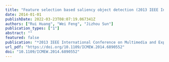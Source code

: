 ```yaml
---
title: "Feature selection based saliency object detection (2013 IEEE International Conference on Multimedia and Expo Workshops, 2014)"
date: 2014-01-01
publishDate: 2022-03-23T08:07:19.067341Z
authors: ["Rui Huang", "Wei Feng", "Jizhou Sun"]
publication_types: ["1"]
abstract: ""
featured: false
publication: "*2013 IEEE International Conference on Multimedia and Expo Workshops, Chengdu, China, July 14-18, 2014*"
url_pdf: "https://doi.org/10.1109/ICMEW.2014.6890552"
doi: "10.1109/ICMEW.2014.6890552"
---
```


